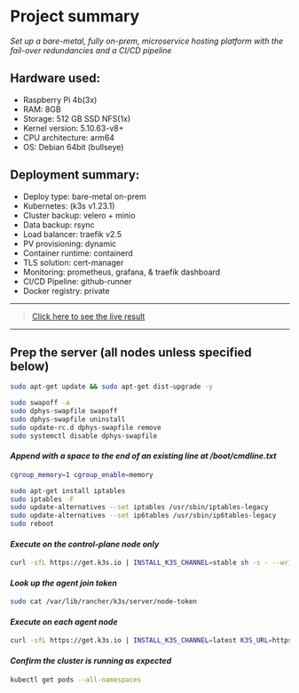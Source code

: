 # Project summary


*Set up a bare-metal, fully on-prem, microservice hosting platform with the fail-over redundancies and a CI/CD pipeline*

## Hardware used:

* Raspberry Pi 4b(3x)
* RAM: 8GB
* Storage: 512 GB SSD NFS(1x)
* Kernel version: 5.10.63-v8+
* CPU architecture: arm64
* OS: Debian 64bit (bullseye)

## Deployment summary:

* Deploy type: bare-metal on-prem
* Kubernetes: (k3s v1.23.1)
* Cluster backup: velero + minio
* Data backup: rsync
* Load balancer: traefik v2.5
* PV provisioning: dynamic
* Container runtime: containerd
* TLS solution: cert-manager
* Monitoring: prometheus, grafana, & traefik dashboard
* CI/CD Pipeline: github-runner
* Docker registry: private


---
> [Click here to see the live result](https://edwintrakselis.com/)
---
## Prep the server (all nodes unless specified below)



```bash
sudo apt-get update && sudo apt-get dist-upgrade -y  
```
```bash
sudo swapoff -a
sudo dphys-swapfile swapoff
sudo dphys-swapfile uninstall
sudo update-rc.d dphys-swapfile remove
sudo systemctl disable dphys-swapfile 
```
#### *Append with a space to the end of an existing line at /boot/cmdline.txt*
```bash
cgroup_memory=1 cgroup_enable=memory
```
```bash
sudo apt-get install iptables
sudo iptables -F
sudo update-alternatives --set iptables /usr/sbin/iptables-legacy
sudo update-alternatives --set ip6tables /usr/sbin/ip6tables-legacy
sudo reboot
```
#### *Execute on the control-plane node only*
```bash
curl -sfL https://get.k3s.io | INSTALL_K3S_CHANNEL=stable sh -s - --write-kubeconfig-mode 644 --disable local-storage
```
#### *Look up the agent join token*
```bash
sudo cat /var/lib/rancher/k3s/server/node-token
```
#### *Execute on each agent node*
```bash
curl -sfL https://get.k3s.io | INSTALL_K3S_CHANNEL=latest K3S_URL=https://masternodeipaddress:6443 K3S_TOKEN=agentjointoken sh -
```
#### *Confirm the cluster is running as expected*
```bash
kubectl get pods --all-namespaces
```




